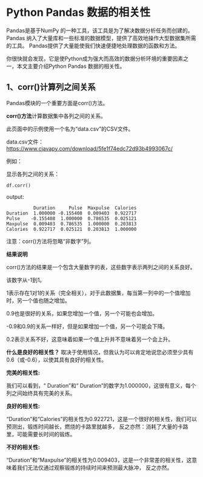 # Python Pandas 数据的相关性

Pandas是基于NumPy 的一种工具，该工具是为了解决数据分析任务而创建的。
Pandas 纳入了大量库和一些标准的数据模型，提供了高效地操作大型数据集所需的工具。
Pandas提供了大量能使我们快速便捷地处理数据的函数和方法。

你很快就会发现，它是使Python成为强大而高效的数据分析环境的重要因素之一，本文主要介绍Python Pandas 数据的相关性。

## 1、corr()计算列之间关系
Pandas模块的一个重要方面是corr()方法。

**corr()方法**计算数据集中各列之间的关系。

此页面中的示例使用一个名为“data.csv”的CSV文件。

data.csv文件：https://www.cjavapy.com/download/5fe1f74edc72d93b4993067c/

例如：

显示各列之间的关系：
```text
df.corr()
```
output:
```text
          Duration     Pulse  Maxpulse  Calories
Duration  1.000000 -0.155408  0.009403  0.922717
Pulse    -0.155408  1.000000  0.786535  0.025121
Maxpulse  0.009403  0.786535  1.000000  0.203813
Calories  0.922717  0.025121  0.203813  1.000000
```

注意：corr()方法将忽略“非数字”列。

**结果说明**

corr()方法的结果是一个包含大量数字的表，这些数字表示两列之间的关系良好。

该数字从-1到1。

1表示存在1对1的关系（完全相关），对于此数据集，每当第一列中的一个值增加时，另一个值也随之增加。

0.9也是很好的关系，如果您增加一个值，另一个可能也会增加。

-0.9和0.9的关系一样好，但是如果增加一个值，另一个可能会下降。

0.2表示关系不好，这意味着如果一个值上升并不意味着另一个会上升。

**什么是良好的相关性？** 取决于使用情况，但我认为可以肯定地说您必须至少具有0.6（或-0.6），以使其具有良好的相关性。

**完美的相关性:**

我们可以看到，“ Duration”和“ Duration”的数字为1.000000，这很有意义，每个列之间始终具有完美的关系。

**良好的相关性:**

“Duration”和“Calories”的相关性为0.922721，这是一个很好的相关性，我们可以预测出，锻炼时间越长，燃烧的卡路里就越多，
反之亦然：消耗了大量的卡路里，可能需要长时间的锻炼。

**不好的相关性:**

“Duration”和“Maxpulse”的相关性为0.009403，这是一个非常差的相关性，这意味着我们无法仅通过观察锻炼的持续时间来预测最大脉冲，
反之亦然。